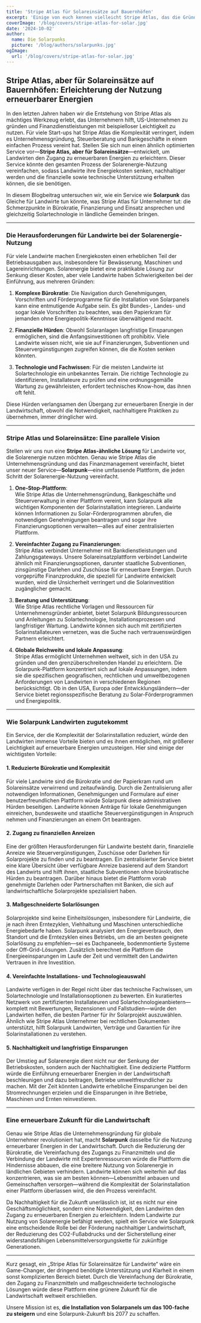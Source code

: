 ```yaml
---
title: 'Stripe Atlas für Solareinsätze auf Bauernhöfen'
excerpt: 'Einige von euch kennen vielleicht Stripe Atlas, das die Gründung einer Delaware C-Corp unglaublich einfach macht. Wir tun dasselbe für die Solareinsätze auf Bauernhöfen.'
coverImage: '/blog/covers/stripe-atlas-for-solar.jpg'
date: '2024-10-02'
author:
  name: Die Solarpunks
  picture: '/blog/authors/solarpunks.jpg'
ogImage:
  url: '/blog/covers/stripe-atlas-for-solar.jpg'
---
```


## Stripe Atlas, aber für Solareinsätze auf Bauernhöfen: Erleichterung der Nutzung erneuerbarer Energien

In den letzten Jahren haben wir die Entstehung von Stripe Atlas als mächtiges Werkzeug erlebt, das Unternehmern hilft, US-Unternehmen zu gründen und Finanzdienstleistungen mit beispielloser Leichtigkeit zu nutzen. Für viele Start-ups hat Stripe Atlas die Komplexität verringert, indem es Unternehmensgründung, Steuerberatung und Bankgeschäfte in einem einfachen Prozess vereint hat. Stellen Sie sich nun einen ähnlich optimierten Service vor—**Stripe Atlas, aber für Solareinsätze**—entwickelt, um Landwirten den Zugang zu erneuerbaren Energien zu erleichtern. Dieser Service könnte den gesamten Prozess der Solarenergie-Nutzung vereinfachen, sodass Landwirte ihre Energiekosten senken, nachhaltiger werden und die finanzielle sowie technische Unterstützung erhalten können, die sie benötigen.

In diesem Blogbeitrag untersuchen wir, wie ein Service wie **Solarpunk** das Gleiche für Landwirte tun könnte, was Stripe Atlas für Unternehmer tut: die Schmerzpunkte in Bürokratie, Finanzierung und Einsatz ansprechen und gleichzeitig Solartechnologie in ländliche Gemeinden bringen.

---

### Die Herausforderungen für Landwirte bei der Solarenergie-Nutzung

Für viele Landwirte machen Energiekosten einen erheblichen Teil der Betriebsausgaben aus, insbesondere für Bewässerung, Maschinen und Lagereinrichtungen. Solarenergie bietet eine praktikable Lösung zur Senkung dieser Kosten, aber viele Landwirte haben Schwierigkeiten bei der Einführung, aus mehreren Gründen:

1. **Komplexe Bürokratie**: Die Navigation durch Genehmigungen, Vorschriften und Förderprogramme für die Installation von Solarpanels kann eine entmutigende Aufgabe sein. Es gibt Bundes-, Landes- und sogar lokale Vorschriften zu beachten, was den Papierkram für jemanden ohne Energiepolitik-Kenntnisse überwältigend macht.

2. **Finanzielle Hürden**: Obwohl Solaranlagen langfristige Einsparungen ermöglichen, sind die Anfangsinvestitionen oft prohibitiv. Viele Landwirte wissen nicht, wie sie auf Finanzierungen, Subventionen und Steuervergünstigungen zugreifen können, die die Kosten senken könnten.

3. **Technologie und Fachwissen**: Für die meisten Landwirte ist Solartechnologie ein unbekanntes Terrain. Die richtige Technologie zu identifizieren, Installateure zu prüfen und eine ordnungsgemäße Wartung zu gewährleisten, erfordert technisches Know-how, das ihnen oft fehlt.

Diese Hürden verlangsamen den Übergang zur erneuerbaren Energie in der Landwirtschaft, obwohl die Notwendigkeit, nachhaltigere Praktiken zu übernehmen, immer dringlicher wird.

---

### Stripe Atlas und Solareinsätze: Eine parallele Vision

Stellen wir uns nun eine **Stripe Atlas-ähnliche Lösung** für Landwirte vor, die Solarenergie nutzen möchten. Genau wie Stripe Atlas die Unternehmensgründung und das Finanzmanagement vereinfacht, bietet unser neuer Service—**Solarpunk**—eine umfassende Plattform, die jeden Schritt der Solarenergie-Nutzung vereinfacht.

1. **One-Stop-Plattform**:  
   Wie Stripe Atlas die Unternehmensgründung, Bankgeschäfte und Steuerverwaltung in einer Plattform vereint, kann Solarpunk alle wichtigen Komponenten der Solarinstallation integrieren. Landwirte können Informationen zu Solar-Förderprogrammen abrufen, die notwendigen Genehmigungen beantragen und sogar ihre Finanzierungsoptionen verwalten—alles auf einer zentralisierten Plattform.

2. **Vereinfachter Zugang zu Finanzierungen**:  
   Stripe Atlas verbindet Unternehmer mit Bankdienstleistungen und Zahlungsgateways. Unsere Solareinsatzplattform verbindet Landwirte ähnlich mit Finanzierungsoptionen, darunter staatliche Subventionen, zinsgünstige Darlehen und Zuschüsse für erneuerbare Energien. Durch vorgeprüfte Finanzprodukte, die speziell für Landwirte entwickelt wurden, wird die Unsicherheit verringert und die Solarinvestition zugänglicher gemacht.

3. **Beratung und Unterstützung**:  
   Wie Stripe Atlas rechtliche Vorlagen und Ressourcen für Unternehmensgründer anbietet, bietet Solarpunk Bildungsressourcen und Anleitungen zu Solartechnologie, Installationsprozessen und langfristiger Wartung. Landwirte können sich auch mit zertifizierten Solarinstallateuren vernetzen, was die Suche nach vertrauenswürdigen Partnern erleichtert.

4. **Globale Reichweite und lokale Anpassung**:  
   Stripe Atlas ermöglicht Unternehmen weltweit, sich in den USA zu gründen und den grenzüberschreitenden Handel zu erleichtern. Die Solarpunk-Plattform konzentriert sich auf lokale Anpassungen, indem sie die spezifischen geografischen, rechtlichen und umweltbezogenen Anforderungen von Landwirten in verschiedenen Regionen berücksichtigt. Ob in den USA, Europa oder Entwicklungsländern—der Service bietet regionsspezifische Beratung zu Solar-Förderprogrammen und Energiepolitik.

---

### Wie Solarpunk Landwirten zugutekommt

Ein Service, der die Komplexität der Solarinstallation reduziert, würde den Landwirten immense Vorteile bieten und es ihnen ermöglichen, mit größerer Leichtigkeit auf erneuerbare Energien umzusteigen. Hier sind einige der wichtigsten Vorteile:

#### 1. **Reduzierte Bürokratie und Komplexität**

Für viele Landwirte sind die Bürokratie und der Papierkram rund um Solareinsätze verwirrend und zeitaufwändig. Durch die Zentralisierung aller notwendigen Informationen, Genehmigungen und Formulare auf einer benutzerfreundlichen Plattform würde Solarpunk diese administrativen Hürden beseitigen. Landwirte können Anträge für lokale Genehmigungen einreichen, bundesweite und staatliche Steuervergünstigungen in Anspruch nehmen und Finanzierungen an einem Ort beantragen.

#### 2. **Zugang zu finanziellen Anreizen**

Eine der größten Herausforderungen für Landwirte besteht darin, finanzielle Anreize wie Steuervergünstigungen, Zuschüsse oder Darlehen für Solarprojekte zu finden und zu beantragen. Ein zentralisierter Service bietet eine klare Übersicht über verfügbare Anreize basierend auf dem Standort des Landwirts und hilft ihnen, staatliche Subventionen ohne bürokratische Hürden zu beantragen. Darüber hinaus bietet die Plattform vorab genehmigte Darlehen oder Partnerschaften mit Banken, die sich auf landwirtschaftliche Solarprojekte spezialisiert haben.

#### 3. **Maßgeschneiderte Solarlösungen**

Solarprojekte sind keine Einheitslösungen, insbesondere für Landwirte, die je nach ihren Erntezyklen, Viehhaltung und Maschinen unterschiedliche Energiebedarfe haben. Solarpunk analysiert den Energieverbrauch, den Standort und die Erntezyklen eines Betriebs, um die am besten geeignete Solarlösung zu empfehlen—sei es Dachpaneele, bodenmontierte Systeme oder Off-Grid-Lösungen. Zusätzlich berechnet die Plattform die Energieeinsparungen im Laufe der Zeit und vermittelt den Landwirten Vertrauen in ihre Investition.

#### 4. **Vereinfachte Installations- und Technologieauswahl**

Landwirte verfügen in der Regel nicht über das technische Fachwissen, um Solartechnologie und Installationsoptionen zu bewerten. Ein kuratiertes Netzwerk von zertifizierten Installateuren und Solartechnologieanbietern—komplett mit Bewertungen, Rezensionen und Fallstudien—würde den Landwirten helfen, die besten Partner für ihr Solarprojekt auszuwählen. Ähnlich wie Stripe Atlas Unternehmer bei rechtlichen Dokumenten unterstützt, hilft Solarpunk Landwirten, Verträge und Garantien für ihre Solarinstallationen zu verstehen.

#### 5. **Nachhaltigkeit und langfristige Einsparungen**

Der Umstieg auf Solarenergie dient nicht nur der Senkung der Betriebskosten, sondern auch der Nachhaltigkeit. Eine dedizierte Plattform würde die Einführung erneuerbarer Energien in der Landwirtschaft beschleunigen und dazu beitragen, Betriebe umweltfreundlicher zu machen. Mit der Zeit könnten Landwirte erhebliche Einsparungen bei den Stromrechnungen erzielen und die Einsparungen in ihre Betriebe, Maschinen und Ernten reinvestieren.

---

### Eine erneuerbare Zukunft für die Landwirtschaft

Genau wie Stripe Atlas die Unternehmensgründung für globale Unternehmer revolutioniert hat, macht **Solarpunk** dasselbe für die Nutzung erneuerbarer Energien in der Landwirtschaft. Durch die Reduzierung der Bürokratie, die Vereinfachung des Zugangs zu Finanzmitteln und die Verbindung der Landwirte mit Expertenressourcen würde die Plattform die Hindernisse abbauen, die eine breitere Nutzung von Solarenergie in ländlichen Gebieten verhindern. Landwirte können sich weiterhin auf das konzentrieren, was sie am besten können—Lebensmittel anbauen und Gemeinschaften versorgen—während die Komplexität der Solarinstallation einer Plattform überlassen wird, die den Prozess vereinfacht.

Da Nachhaltigkeit für die Zukunft unerlässlich ist, ist es nicht nur eine Geschäftsmöglichkeit, sondern eine Notwendigkeit, den Landwirten den Zugang zu erneuerbaren Energien zu erleichtern. Indem Landwirte zur Nutzung von Solarenergie befähigt werden, spielt ein Service wie Solarpunk eine entscheidende Rolle bei der Förderung nachhaltiger Landwirtschaft, der Reduzierung des CO2-Fußabdrucks und der Sicherstellung einer widerstandsfähigen Lebensmittelversorgungskette für zukünftige Generationen.

---

Kurz gesagt, ein „Stripe Atlas für Solareinsätze für Landwirte“ wäre ein Game-Changer, der dringend benötigte Unterstützung und Klarheit in einem sonst komplizierten Bereich bietet. Durch die Vereinfachung der Bürokratie, den Zugang zu Finanzmitteln und maßgeschneiderte technologische Lösungen würde diese Plattform eine grünere Zukunft für die Landwirtschaft weltweit erschließen.

Unsere Mission ist es, **die Installation von Solarpanels um das 100-fache zu steigern** und eine Solarpunk-Zukunft bis 2077 zu schaffen.
